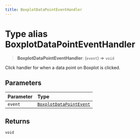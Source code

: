 ```yaml
---
title: BoxplotDataPointEventHandler
---
```


# Type alias BoxplotDataPointEventHandler

> **BoxplotDataPointEventHandler**: (`event`) => `void`

Click handler for when a data point on Boxplot is clicked.

## Parameters

| Parameter | Type |
| :------ | :------ |
| `event` | [`BoxplotDataPointEvent`](type-alias.BoxplotDataPointEvent.md) |

## Returns

`void`
